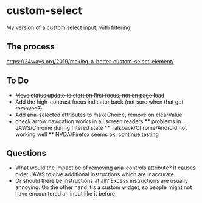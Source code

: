# custom-select
My version of a custom select input, with filtering

## The process
https://24ways.org/2019/making-a-better-custom-select-element/

## To Do
* <s>Move status update to start on first focus, not on page load</s>
* <s>Add the high-contrast focus indicator back (not sure when that got removed?)</s>
* Add aria-selected attributes to makeChoice, remove on clearValue
* check arrow navigation works in all screen readers
** problems in JAWS/Chrome during filtered state
** Talkback/Chrome/Android not working well
** NVDA/Firefox seems ok, continue testing

## Questions
* What would the impact be of removing aria-controls attribute? It causes older JAWS to give additional instructions which are inaccurate.
* Or should there be instructions at all? Excess instructions are usually annoying. On the other hand it's a custom widget, so people might not have encountered an input like it before. 

